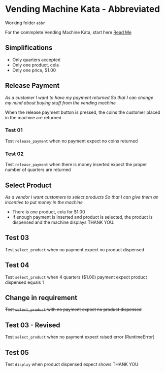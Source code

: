# Vending Machine Kata - Abbreviated

Working folder `abbr`

For the commplete Vending Machine Kata, start here [Read Me](../README.md)

## Simplifications

- Only quarters accepted
- Only one product, cola
- Only one price, $1.00

## Release Payment

_As a customer_
_I want to have my payment returned_
_So that I can change my mind about buying stuff from the vending machine_

When the release payment button is pressed, the coins the customer placed in the machine are returned.

### Test 01

Test `release_payment`
when no payment
expect no coins returned

### Test 02

Test `release_payment`
when there is money inserted
expect the proper number of quarters are returned

## Select Product

_As a vendor_
_I want customers to select products_
_So that I can give them an incentive to put money in the machine_

- There is one product, cola for $1.00
- If enough payment is inserted and product is selected, the product is dispensed and the machine displays THANK YOU.

## Test 03

Test `select_product`
when no payment
expect no product dispensed

## Test 04

Test `select_product`
when 4 quarters ($1.00) payment
expect product dispensed equals 1

## Change in requirement

~~Test `select_product` with no payment expect no product dispensed~~

## Test 03 - Revised

Test `select_product`
when no payment
expect raised error (RuntimeError)

## Test 05

Test `display`
when product dispensed
expect shows THANK YOU
